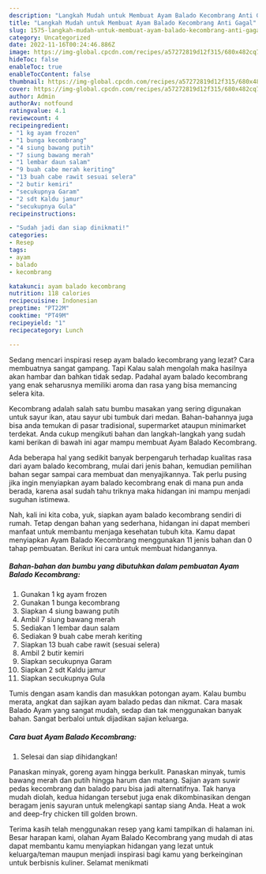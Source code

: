 ```yaml
---
description: "Langkah Mudah untuk Membuat Ayam Balado Kecombrang Anti Gagal"
title: "Langkah Mudah untuk Membuat Ayam Balado Kecombrang Anti Gagal"
slug: 1575-langkah-mudah-untuk-membuat-ayam-balado-kecombrang-anti-gagal
category: Uncategorized
date: 2022-11-16T00:24:46.886Z
image: https://img-global.cpcdn.com/recipes/a57272819d12f315/680x482cq70/ayam-balado-kecombrang-foto-resep-utama.jpg
hideToc: false
enableToc: true
enableTocContent: false
thumbnail: https://img-global.cpcdn.com/recipes/a57272819d12f315/680x482cq70/ayam-balado-kecombrang-foto-resep-utama.jpg
cover: https://img-global.cpcdn.com/recipes/a57272819d12f315/680x482cq70/ayam-balado-kecombrang-foto-resep-utama.jpg
author: Admin
authorAv: notfound
ratingvalue: 4.1
reviewcount: 4
recipeingredient:
- "1 kg ayam frozen"
- "1 bunga kecombrang"
- "4 siung bawang putih"
- "7 siung bawang merah"
- "1 lembar daun salam"
- "9 buah cabe merah keriting"
- "13 buah cabe rawit sesuai selera"
- "2 butir kemiri"
- "secukupnya Garam"
- "2 sdt Kaldu jamur"
- "secukupnya Gula"
recipeinstructions:

- "Sudah jadi dan siap dinikmati!"
categories:
- Resep
tags:
- ayam
- balado
- kecombrang

katakunci: ayam balado kecombrang 
nutrition: 118 calories
recipecuisine: Indonesian
preptime: "PT22M"
cooktime: "PT49M"
recipeyield: "1"
recipecategory: Lunch

---
```



Sedang mencari inspirasi resep ayam balado kecombrang yang lezat? Cara membuatnya sangat gampang. Tapi Kalau salah mengolah maka hasilnya akan hambar dan bahkan tidak sedap. Padahal ayam balado kecombrang yang enak seharusnya memiliki aroma dan rasa yang bisa memancing selera kita.


Kecombrang adalah salah satu bumbu masakan yang sering digunakan untuk sayur ikan, atau sayur ubi tumbuk dari medan. Bahan-bahannya juga bisa anda temukan di pasar tradisional, supermarket ataupun minimarket terdekat. Anda cukup mengikuti bahan dan langkah-langkah yang sudah kami berikan di bawah ini agar mampu membuat Ayam Balado Kecombrang.

Ada beberapa hal yang sedikit banyak berpengaruh terhadap kualitas rasa dari ayam balado kecombrang, mulai dari jenis bahan, kemudian pemilihan bahan segar sampai cara membuat dan menyajikannya. Tak perlu pusing jika ingin menyiapkan ayam balado kecombrang enak di mana pun anda berada, karena asal sudah tahu triknya maka hidangan ini mampu menjadi suguhan istimewa.


Nah, kali ini kita coba, yuk, siapkan ayam balado kecombrang sendiri di rumah. Tetap dengan bahan yang sederhana, hidangan ini dapat memberi manfaat untuk membantu menjaga kesehatan tubuh kita. Kamu dapat menyiapkan Ayam Balado Kecombrang menggunakan 11 jenis bahan dan 0 tahap pembuatan. Berikut ini cara untuk membuat hidangannya.

<!--inarticleads1-->

##### Bahan-bahan dan bumbu yang dibutuhkan dalam pembuatan Ayam Balado Kecombrang:

1. Gunakan 1 kg ayam frozen
1. Gunakan 1 bunga kecombrang
1. Siapkan 4 siung bawang putih
1. Ambil 7 siung bawang merah
1. Sediakan 1 lembar daun salam
1. Sediakan 9 buah cabe merah keriting
1. Siapkan 13 buah cabe rawit (sesuai selera)
1. Ambil 2 butir kemiri
1. Siapkan secukupnya Garam
1. Siapkan 2 sdt Kaldu jamur
1. Siapkan secukupnya Gula


Tumis dengan asam kandis dan masukkan potongan ayam. Kalau bumbu merata, angkat dan sajikan ayam balado pedas dan nikmat. Cara masak Balado Ayam yang sangat mudah, sedap dan tak menggunakan banyak bahan. Sangat berbaloi untuk dijadikan sajian keluarga. 

<!--inarticleads2-->

##### Cara buat Ayam Balado Kecombrang:


1. Selesai dan siap dihidangkan!

Panaskan minyak, goreng ayam hingga berkulit. Panaskan minyak, tumis bawang merah dan putih hingga harum dan matang. Sajian ayam suwir pedas kecombrang dan balado paru bisa jadi alternatif﻿nya. Tak hanya mudah diolah, kedua hidangan tersebut juga enak dikombinasikan dengan beragam jenis sayuran untuk melengkapi santap siang Anda. Heat a wok and deep-fry chicken till golden brown. 

Terima kasih telah menggunakan resep yang kami tampilkan di halaman ini. Besar harapan kami, olahan Ayam Balado Kecombrang yang mudah di atas dapat membantu kamu menyiapkan hidangan yang lezat untuk keluarga/teman maupun menjadi inspirasi bagi kamu yang berkeinginan untuk berbisnis kuliner. Selamat menikmati
